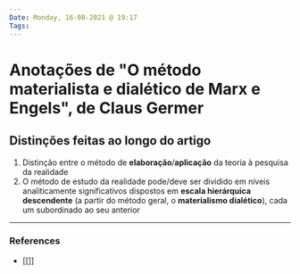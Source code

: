 ```yaml
---
Date: Monday, 16-08-2021 @ 19:17
Tags:
---
```

# Anotações de "O método materialista e dialético de Marx e Engels", de Claus Germer
## Distinções feitas ao longo do artigo
1. Distinção entre o método de **elaboração**/**aplicação** da teoria à pesquisa da realidade
2. O método de estudo da realidade pode/deve ser dividido em níveis analiticamente significativos dispostos em **escala hierárquica descendente** (a partir do método geral, o **materialismo dialético**), cada um subordinado ao seu anterior


---
### References
- [[]]